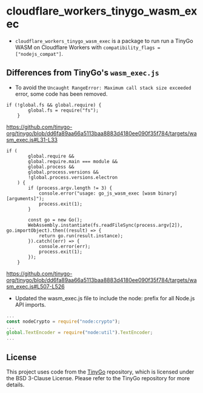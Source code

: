# cloudflare_workers_tinygo_wasm_exec

- `cloudflare_workers_tinygo_wasm_exec` is a package to run run a TinyGo WASM on Cloudflare Workers with `compatibility_flags = ["nodejs_compat"]`.

## Differences from TinyGo's `wasm_exec.js`

- To avoid the `Uncaught RangeError: Maximum call stack size exceeded` error, some code has been removed.

```
if (!global.fs && global.require) {
		global.fs = require("fs");
	}
```

https://github.com/tinygo-org/tinygo/blob/dd6fa89aa66a5113baa8883d4180ee090f35f784/targets/wasm_exec.js#L31-L33

```
if (
		global.require &&
		global.require.main === module &&
		global.process &&
		global.process.versions &&
		!global.process.versions.electron
	) {
		if (process.argv.length != 3) {
			console.error("usage: go_js_wasm_exec [wasm binary] [arguments]");
			process.exit(1);
		}

		const go = new Go();
		WebAssembly.instantiate(fs.readFileSync(process.argv[2]), go.importObject).then((result) => {
			return go.run(result.instance);
		}).catch((err) => {
			console.error(err);
			process.exit(1);
		});
	}
```

https://github.com/tinygo-org/tinygo/blob/dd6fa89aa66a5113baa8883d4180ee090f35f784/targets/wasm_exec.js#L507-L526

- Updated the wasm_exec.js file to include the node: prefix for all Node.js API imports.

```javascript
...
const nodeCrypto = require("node:crypto");
...
global.TextEncoder = require("node:util").TextEncoder;
...
```

## License

This project uses code from the [TinyGo](https://github.com/tinygo-org/tinygo) repository, which is licensed under the BSD 3-Clause License. Please refer to the TinyGo repository for more details.
